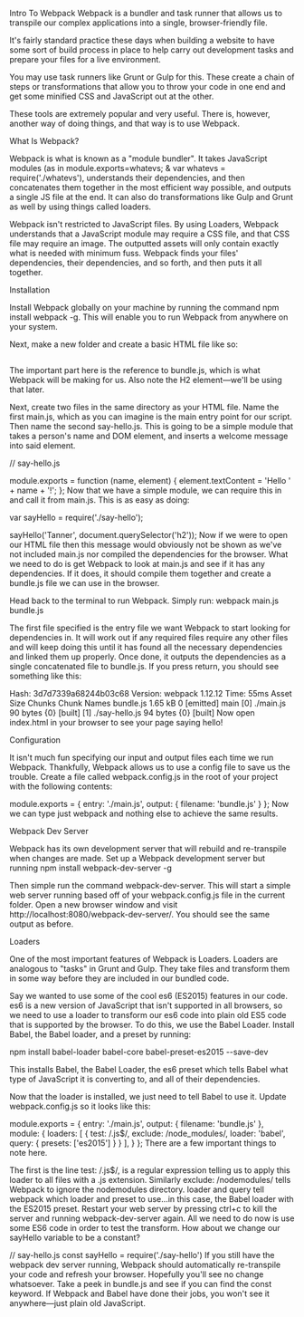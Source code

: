 Intro To Webpack
Webpack is a bundler and task runner that allows us to transpile our complex applications into a single, browser-friendly file.

It's fairly standard practice these days when building a website to have some sort of build process in place to help carry out development tasks and prepare your files for a live environment.

You may use task runners like Grunt or Gulp for this. These create a chain of steps or transformations that allow you to throw your code in one end and get some minified CSS and JavaScript out at the other.

These tools are extremely popular and very useful. There is, however, another way of doing things, and that way is to use Webpack.

What Is Webpack?  

Webpack is what is known as a "module bundler". It takes JavaScript modules (as in module.exports=whatevs; & var whatevs = require('./whatevs'), understands their dependencies, and then concatenates them together in the most efficient way possible, and outputs a single JS file at the end. It can also do transformations like Gulp and Grunt as well by using things called loaders.

Webpack isn't restricted to JavaScript files. By using Loaders, Webpack understands that a JavaScript module may require a CSS file, and that CSS file may require an image. The outputted assets will only contain exactly what is needed with minimum fuss. Webpack finds your files' dependencies, their dependencies, and so forth, and then puts it all together.

Installation  

Install Webpack globally on your machine by running the command npm install webpack -g. This will enable you to run Webpack from anywhere on your system.

Next, make a new folder and create a basic HTML file like so:

<!doctype html>
<html>
    <head>
        <meta charset="utf-8">
        <title>Webpack fun</title>
    </head>
    <body>
        <h2></h2>
        <script src="bundle.js"></script>
    </body>
</html>
The important part here is the reference to bundle.js, which is what Webpack will be making for us. Also note the H2 element—we'll be using that later.

Next, create two files in the same directory as your HTML file. Name the first main.js, which as you can imagine is the main entry point for our script. Then name the second say-hello.js. This is going to be a simple module that takes a person's name and DOM element, and inserts a welcome message into said element.

// say-hello.js

module.exports = function (name, element) {
    element.textContent = 'Hello ' + name + '!';
};
Now that we have a simple module, we can require this in and call it from main.js. This is as easy as doing:

var sayHello = require('./say-hello');

sayHello('Tanner', document.querySelector('h2'));
Now if we were to open our HTML file then this message would obviously not be shown as we've not included main.js nor compiled the dependencies for the browser. What we need to do is get Webpack to look at main.js and see if it has any dependencies. If it does, it should compile them together and create a bundle.js file we can use in the browser.

Head back to the terminal to run Webpack. Simply run: webpack main.js bundle.js

The first file specified is the entry file we want Webpack to start looking for dependencies in. It will work out if any required files require any other files and will keep doing this until it has found all the necessary dependencies and linked them up properly. Once done, it outputs the dependencies as a single concatenated file to bundle.js. If you press return, you should see something like this:

Hash: 3d7d7339a68244b03c68
Version: webpack 1.12.12
Time: 55ms
    Asset     Size  Chunks             Chunk Names
bundle.js  1.65 kB       0  [emitted]  main
   [0] ./main.js 90 bytes {0} [built]
   [1] ./say-hello.js 94 bytes {0} [built]
Now open index.html in your browser to see your page saying hello!

Configuration

It isn't much fun specifying our input and output files each time we run Webpack. Thankfully, Webpack allows us to use a config file to save us the trouble. Create a file called webpack.config.js in the root of your project with the following contents:

module.exports = {
    entry: './main.js',
    output: {
        filename: 'bundle.js'
    }
};
Now we can type just webpack and nothing else to achieve the same results.

Webpack Dev Server  

Webpack has its own development server that will rebuild and re-transpile when changes are made. Set up a Webpack development server but running npm install webpack-dev-server -g

Then simple run the command webpack-dev-server. This will start a simple web server running based off of your webpack.config.js file in the current folder. Open a new browser window and visit http://localhost:8080/webpack-dev-server/. You should see the same output as before.

Loaders  

One of the most important features of Webpack is Loaders. Loaders are analogous to "tasks" in Grunt and Gulp. They take files and transform them in some way before they are included in our bundled code.

Say we wanted to use some of the cool es6 (ES2015) features in our code. es6 is a new version of JavaScript that isn't supported in all browsers, so we need to use a loader to transform our es6 code into plain old ES5 code that is supported by the browser. To do this, we use the Babel Loader. Install Babel, the Babel loader, and a preset by running:

npm install babel-loader babel-core babel-preset-es2015 --save-dev

This installs Babel, the Babel Loader, the es6 preset which tells Babel what type of JavaScript it is converting to, and all of their dependencies.

Now that the loader is installed, we just need to tell Babel to use it. Update webpack.config.js so it looks like this:

module.exports = {
    entry: './main.js',
    output: {
        filename: 'bundle.js'
    },
    module: {
        loaders: [
            {
                test: /\.js$/,
                exclude: /node_modules/,
                loader: 'babel',
                query: {
                    presets: ['es2015']
                }
            }
        ],
    }
};
There are a few important things to note here.

The first is the line test: /.js$/, is a regular expression telling us to apply this loader to all files with a .js extension.
Similarly exclude: /nodemodules/ tells Webpack to ignore the nodemodules directory. loader and query tell webpack which loader and preset to use...in this case, the Babel loader with the ES2015 preset.
Restart your web server by pressing ctrl+c to kill the server and running webpack-dev-server again. All we need to do now is use some ES6 code in order to test the transform. How about we change our sayHello variable to be a constant?

// say-hello.js
const sayHello = require('./say-hello')
If you still have the webpack dev server running, Webpack should automatically re-transpile your code and refresh your browser. Hopefully you'll see no change whatsoever. Take a peek in bundle.js and see if you can find the const keyword. If Webpack and Babel have done their jobs, you won't see it anywhere—just plain old JavaScript.
